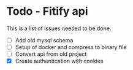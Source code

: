 # Todo - Fitify api

This is a list of issues needed to be done.

- [ ] Add old mysql schema
- [ ] Setup of docker and compress to binary file
- [ ] Convert api from old project
- [x] Create authentication with cookies
